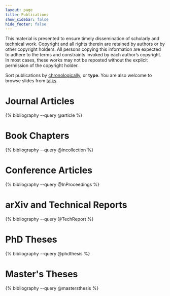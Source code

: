 ```yaml
---
layout: page
title: Publications
show_sidebar: false
hide_footer: false
---
```


<style>
.csl-block {
    font-size: 16px;
}
.csl-title, .csl-author, .csl-event, .csl-editor, .csl-venue {
    display: block;
    position: relative;
    font-size: 16px;
}

.csl-title b {
    font-weight: 600;
}

.csl-content {
    display: inline-block;
    vertical-align: top;
    padding-left: 20px;
}

.bibliography {
   list-style-type: none;
}
</style>

 This material is presented to ensure timely dissemination of scholarly and technical work. Copyright and all rights therein are retained by authors or by other copyright holders. All persons copying this information are expected to adhere to the terms and constraints invoked by each author’s copyright. In most cases, these works may not be reposted without the explicit permission of the copyright holder.

Sort publications by [chronologically](https://anpl-technion.github.io/publications/), or <b>type</b>. You are also welcome to browse slides from [talks](https://anpl-technion.github.io/talks).

# Journal Articles
{% bibliography --query @article %}

# Book Chapters
{% bibliography --query @incollection %}

# Conference Articles
{% bibliography --query @InProceedings %}

# arXiv and Technical Reports
{% bibliography --query @TechReport %}

# PhD Theses
{% bibliography --query @phdthesis %}

# Master's Theses
{% bibliography --query @mastersthesis %}